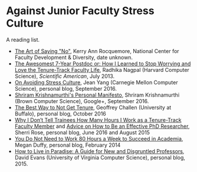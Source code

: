 # Against Junior Faculty Stress Culture

A reading list.

  * [The Art of Saying "No"](http://www.facultydiversity.org/?page=MM_ArtofSayingNo), Kerry Ann Rocquemore, National Center for Faculty Development & Diversity, date unknown.
  * [The Awesomest 7-Year Postdoc or: How I Learned to Stop Worrying and Love the Tenure-Track Faculty Life](https://blogs.scientificamerican.com/guest-blog/the-awesomest-7-year-postdoc-or-how-i-learned-to-stop-worrying-and-love-the-tenure-track-faculty-life/), Radhika Nagpal (Harvard Computer Science), _Scientific American_, July 2013.
  * [On Avoiding Stress Culture](http://jxyzabc.blogspot.com/2016/09/on-avoiding-stress-culture.html), Jean Yang (Carnegie Mellon Computer Science), personal blog, September 2016.
  * [Shriram Krishnamurthi's Personal Manifesto](https://plus.google.com/+ShriramKrishnamurthi/posts/AF24ykaQYXw?sfc=true), Shriram Krishnamurthi (Brown Computer Science), Google+, September 2016.
  * [The Best Way to Not Get Tenure](https://blue.cse.buffalo.edu/posts/2016-10-22-the-best-way-to-not-get-tenure/), Geoffrey Challen (University at Buffalo), personal blog, October 2016
  * [Why I Don’t Tell Trainees How Many Hours I Work as a Tenure-Track Faculty Member](http://drsherrirose.com/why-i-dont-tell-trainees-how-many-hours-i-work-as-a-tenure-track-faculty-member) and [Advice on How to Be an Effective PhD Researcher](http://drsherrirose.com/how-to-be-an-effective-phd-researcher), Sherri Rose, personal blog, June 2016 and August 2015
  * [You Do Not Need to Work 80 Hours a Week to Succeed in Academia](https://dynamicecology.wordpress.com/2014/02/04/you-do-not-need-to-work-80-hours-a-week-to-succeed-in-academia/), Megan Duffy, personal blog, February 2014
  * [How to Live in Paradise: A Guide for New and Disgruntled Professors](https://www.cs.virginia.edu/~evans/paradise/), David Evans (University of Virginia Computer Science), personal blog, 2015.
